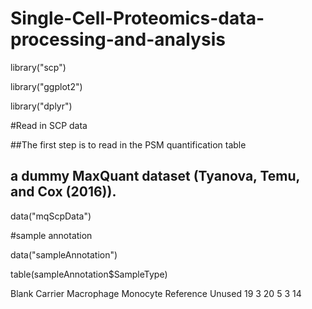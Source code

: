 # Single-Cell-Proteomics-data-processing-and-analysis

library("scp")

library("ggplot2")

library("dplyr")

#Read in SCP data

##The first step is to read in the PSM quantification table  

## a dummy MaxQuant dataset (Tyanova, Temu, and Cox (2016)).

data("mqScpData")

#sample annotation

data("sampleAnnotation")

table(sampleAnnotation$SampleType)


Blank    Carrier Macrophage   Monocyte  Reference     Unused 
        19          3         20          5          3         14 

